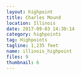 ```yaml
---
layout: highpoint
title: Charles Mound
location: Illinois
date: 2017-09-03 14:30:14
category: highpoints
tag: Highpoints
tagline: 1,235 feet
name: illinois_highpoint
files: 9
thumbnail: 6
---
```

